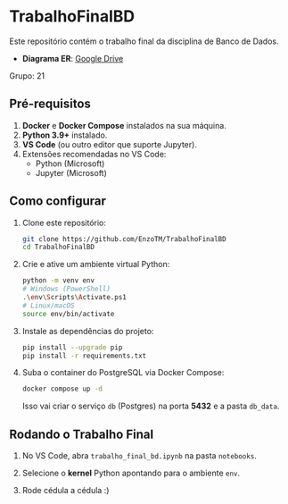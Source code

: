 # TrabalhoFinalBD

Este repositório contém o trabalho final da disciplina de Banco de Dados.

- **Diagrama ER**: [Google Drive](https://drive.google.com/file/d/1vUCdp6B-5I2eiRN8RoiN-oFA1N8Vyzxp/view?usp=sharing)

Grupo: 21

## Pré-requisitos

1. **Docker** e **Docker Compose** instalados na sua máquina.
2. **Python 3.9+** instalado.
3. **VS Code** (ou outro editor que suporte Jupyter).
4. Extensões recomendadas no VS Code:
   - Python (Microsoft)
   - Jupyter (Microsoft)

## Como configurar

1. Clone este repositório:

   ```bash
   git clone https://github.com/EnzoTM/TrabalhoFinalBD
   cd TrabalhoFinalBD
   ```

2. Crie e ative um ambiente virtual Python:

   ```bash
   python -m venv env
   # Windows (PowerShell)
   .\env\Scripts\Activate.ps1
   # Linux/macOS
   source env/bin/activate
   ```

3. Instale as dependências do projeto:

   ```bash
   pip install --upgrade pip
   pip install -r requirements.txt
   ```

4. Suba o container do PostgreSQL via Docker Compose:

   ```bash
   docker compose up -d
   ```

   Isso vai criar o serviço `db` (Postgres) na porta **5432** e a pasta `db_data`.

## Rodando o Trabalho Final

1. No VS Code, abra `trabalho_final_bd.ipynb` na pasta `notebooks`.

2. Selecione o **kernel** Python apontando para o ambiente `env`.
   
3. Rode cédula a cédula :)

